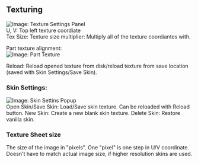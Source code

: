 ## Texturing
![Image: Texture Settings Panel](https://github.com/tom5454/CustomPlayerModels/blob/master/screenshots/texture_settings.png)  
U, V: Top left texture coordiate  
Tex Size: Texture size multiplier: Multiply all of the texture coordiantes with.  

Part texture alignment:  
![Image: Part Texture](https://github.com/tom5454/CustomPlayerModels/blob/master/screenshots/part_texture.png)  

Reload: Reload opened texture from disk/reload texture from save location (saved with Skin Settings/Save Skin).
### Skin Settings:
![Image: Skin Settins Popup](https://github.com/tom5454/CustomPlayerModels/blob/master/screenshots/skin_settings.png)  
Open Skin/Save Skin: Load/Save skin texture. Can be reloaded with Reload button.
New Skin: Create a new blank skin texture.
Delete Skin: Restore vanilla skin.
### Texture Sheet size
The size of the image in "pixels". One "pixel" is one step in U/V coordinate. Doesn't have to match actual image size, if higher resolution skins are used.
